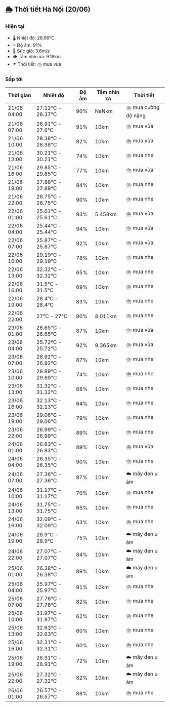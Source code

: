 ## 🌦️ Thời tiết Hà Nội (20/06)

### Hiện tại

- 🌡️ Nhiệt độ: 28.99℃
- 💦 Độ ẩm: 91%
- 💨 Sức gió: 3.6m/s
- 👁️ Tầm nhìn xa: 9.19km
- ☂️ Thời tiết: ⛈️ mưa vừa

### Sắp tới

| Thời gian | Nhiệt độ | Độ ẩm | Tầm nhìn xa | Thời tiết |
| --- | --- | --- | --- | --- |
| 21/06 04:00 | 27.12℃ - 28.37℃ | 90% | NaNkm | ⛈️ mưa cường độ nặng |
| 21/06 07:00 | 26.91℃ - 27.6℃ | 91% | 10km | ⛈️ mưa vừa |
| 21/06 10:00 | 28.38℃ - 28.38℃ | 82% | 10km | ⛈️ mưa vừa |
| 21/06 13:00 | 30.21℃ - 30.21℃ | 74% | 10km | ⛈️ mưa nhẹ |
| 21/06 16:00 | 29.85℃ - 29.85℃ | 77% | 10km | ⛈️ mưa vừa |
| 21/06 19:00 | 27.88℃ - 27.88℃ | 84% | 10km | ⛈️ mưa nhẹ |
| 21/06 22:00 | 26.75℃ - 26.75℃ | 90% | 10km | ⛈️ mưa nhẹ |
| 22/06 01:00 | 25.61℃ - 25.61℃ | 93% | 5.458km | ⛈️ mưa vừa |
| 22/06 04:00 | 25.44℃ - 25.44℃ | 94% | 10km | ⛈️ mưa vừa |
| 22/06 07:00 | 25.87℃ - 25.87℃ | 92% | 10km | ⛈️ mưa vừa |
| 22/06 10:00 | 29.19℃ - 29.19℃ | 78% | 10km | ⛈️ mưa nhẹ |
| 22/06 13:00 | 32.32℃ - 32.32℃ | 65% | 10km | ⛈️ mưa nhẹ |
| 22/06 16:00 | 31.5℃ - 31.5℃ | 69% | 10km | ⛈️ mưa nhẹ |
| 22/06 19:00 | 28.4℃ - 28.4℃ | 83% | 10km | ⛈️ mưa nhẹ |
| 22/06 22:00 | 27℃ - 27℃ | 90% | 8.011km | ⛈️ mưa nhẹ |
| 23/06 01:00 | 26.65℃ - 26.65℃ | 87% | 10km | ⛈️ mưa vừa |
| 23/06 04:00 | 25.72℃ - 25.72℃ | 92% | 9.365km | ⛈️ mưa vừa |
| 23/06 07:00 | 26.92℃ - 26.92℃ | 87% | 10km | ⛈️ mưa nhẹ |
| 23/06 10:00 | 29.89℃ - 29.89℃ | 74% | 10km | ⛈️ mưa nhẹ |
| 23/06 13:00 | 31.32℃ - 31.32℃ | 68% | 10km | ⛈️ mưa nhẹ |
| 23/06 16:00 | 32.13℃ - 32.13℃ | 64% | 10km | ⛈️ mưa nhẹ |
| 23/06 19:00 | 29.06℃ - 29.06℃ | 79% | 10km | ⛈️ mưa nhẹ |
| 23/06 22:00 | 26.99℃ - 26.99℃ | 89% | 10km | ⛈️ mưa nhẹ |
| 24/06 01:00 | 26.83℃ - 26.83℃ | 89% | 10km | ⛈️ mưa vừa |
| 24/06 04:00 | 26.35℃ - 26.35℃ | 90% | 10km | ⛈️ mưa nhẹ |
| 24/06 07:00 | 27.36℃ - 27.36℃ | 87% | 10km | ☁️ mây đen u ám |
| 24/06 10:00 | 31.17℃ - 31.17℃ | 70% | 10km | ⛈️ mưa nhẹ |
| 24/06 13:00 | 31.75℃ - 31.75℃ | 65% | 10km | ⛈️ mưa nhẹ |
| 24/06 16:00 | 32.09℃ - 32.09℃ | 63% | 10km | ⛈️ mưa nhẹ |
| 24/06 19:00 | 28.9℃ - 28.9℃ | 75% | 10km | ☁️ mây đen u ám |
| 24/06 22:00 | 27.07℃ - 27.07℃ | 84% | 10km | ☁️ mây đen u ám |
| 25/06 01:00 | 26.38℃ - 26.38℃ | 89% | 10km | ☁️ mây đen u ám |
| 25/06 04:00 | 25.97℃ - 25.97℃ | 91% | 10km | ⛈️ mưa nhẹ |
| 25/06 07:00 | 27.76℃ - 27.76℃ | 82% | 10km | ⛈️ mưa nhẹ |
| 25/06 10:00 | 31.97℃ - 31.97℃ | 62% | 10km | ⛈️ mưa nhẹ |
| 25/06 13:00 | 32.63℃ - 32.63℃ | 60% | 10km | ⛈️ mưa nhẹ |
| 25/06 16:00 | 32.31℃ - 32.31℃ | 60% | 10km | ⛈️ mưa nhẹ |
| 25/06 19:00 | 28.91℃ - 28.91℃ | 72% | 10km | ☁️ mây đen u ám |
| 25/06 22:00 | 27.32℃ - 27.32℃ | 82% | 10km | ☁️ mây đen u ám |
| 26/06 01:00 | 26.57℃ - 26.57℃ | 88% | 10km | ⛈️ mưa nhẹ |
